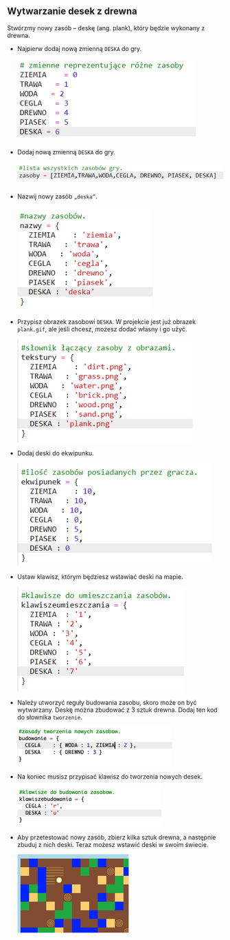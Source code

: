 ## Wytwarzanie desek z drewna

Stwórzmy nowy zasób – deskę (ang. plank), który będzie wykonany z drewna.

+ Najpierw dodaj nową zmienną `DESKA` do gry.
    
    ![zrzut ekranu](images/craft-plank-const.png)

+ Dodaj nową zmienną `DESKA` do gry.
    
    ![zrzut ekranu](images/craft-plank-resources.png)

+ Nazwij nowy zasób `„deska”`.
    
    ![zrzut ekranu](images/craft-plank-names.png)

+ Przypisz obrazek zasobowi `DESKA`. W projekcie jest już obrazek `plank.gif`, ale jeśli chcesz, możesz dodać własny i go użyć.
    
    ![zrzut ekranu](images/craft-plank-textures.png)

+ Dodaj deski do ekwipunku.
    
    ![zrzut ekranu](images/craft-plank-inventory.png)

+ Ustaw klawisz, którym będziesz wstawiać deski na mapie.
    
    ![zrzut ekranu](images/craft-plank-placekeys.png)

+ Należy utworzyć reguły budowania zasobu, skoro może on być wytwarzany. Deskę można zbudować z 3 sztuk drewna. Dodaj ten kod do słownika `tworzenie`.
    
    ![zrzut ekranu](images/craft-plank-crafting.png)

+ Na koniec musisz przypisać klawisz do tworzenia nowych desek.
    
    ![zrzut ekranu](images/craft-plank-craftkeys.png)

+ Aby przetestować nowy zasób, zbierz kilka sztuk drewna, a następnie zbuduj z nich deski. Teraz możesz wstawić deski w swoim świecie.
    
    ![zrzut ekranu](images/craft-plank-test.png)